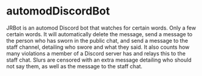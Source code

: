 # automodDiscordBot

JRBot is an automod Discord bot that watches for certain words. Only a few certain words. It will automatically delete the message, send a message to the person who has sworn in the public chat, and send a message to the staff channel, detailing who swore and what they said. It also counts how many violations a member of a Discord server has and relays this to the staff chat. Slurs are censored with an extra message detailing who should not say them, as well as the message to the staff chat.
